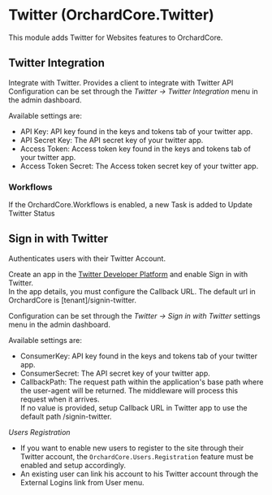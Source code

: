 # Twitter (OrchardCore.Twitter)

This module adds Twitter for Websites features to OrchardCore.

## Twitter Integration

Integrate with Twitter. Provides a client to integrate with Twitter API
Configuration can be set through the _Twitter -> Twitter Integration_ menu in the admin dashboard.

Available settings are:

- API Key: API key found in the keys and tokens tab of your twitter app.
- API Secret Key: The API secret key of your twitter app.
- Access Token: Access token key found in the keys and tokens tab of your twitter app.
- Access Token Secret: The Access token secret key of your twitter app.

### Workflows

If the OrchardCore.Workflows is enabled, a new Task is added to Update Twitter Status

## Sign in with Twitter

Authenticates users with their Twitter Account. 

Create an app in the [Twitter Developer Platform](https://developer.twitter.com) and enable Sign in with Twitter.  
In the app details, you must configure the Callback URL. The default url in OrchardCore is [tenant]/signin-twitter.

Configuration can be set through the _Twitter -> Sign in with Twitter_ settings menu in the admin dashboard.

Available settings are:

- ConsumerKey: API key found in the keys and tokens tab of your twitter app.
- ConsumerSecret: The API secret key of your twitter app.
- CallbackPath: The request path within the application's base path where the user-agent will be returned. The middleware will process this request when it arrives.  
If no value is provided, setup Callback URL in Twitter app to use the default path /signin-twitter.

*Users Registration*

- If you want to enable new users to register to the site through their Twitter account, the `OrchardCore.Users.Registration` feature must be enabled and setup accordingly.
- An existing user can link his account to his Twitter account through the External Logins link from User menu.

